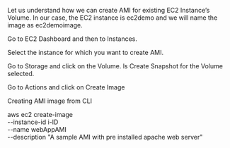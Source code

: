 Let us understand how we can create AMI for existing EC2 Instance’s Volume. In our case, the EC2 instance is ec2demo and we will name the image as ec2demoimage.

Go to EC2 Dashboard and then to Instances.

Select the instance for which you want to create AMI.

Go to Storage and click on the Volume.
ls
Create Snapshot for the Volume selected.

Go to Actions and click on Create Image

Creating AMI image from CLI

aws ec2 create-image \
  --instance-id i-ID \
  --name webAppAMI \
  --description "A sample AMI with pre installed apache web server"
